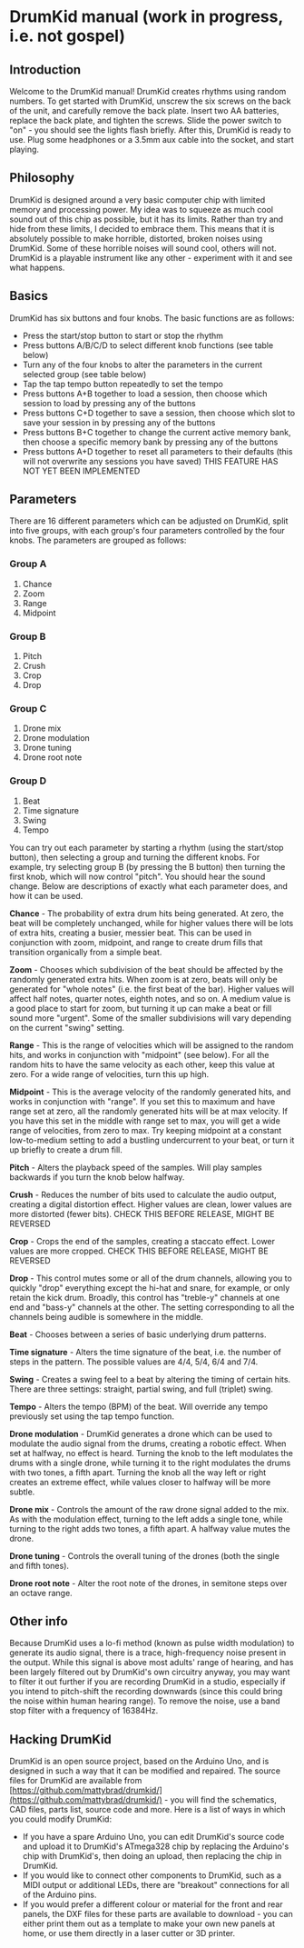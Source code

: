 # DrumKid manual (work in progress, i.e. not gospel)
## Introduction
Welcome to the DrumKid manual! DrumKid creates rhythms using random numbers. To get started with DrumKid, unscrew the six screws on the back of the unit, and carefully remove the back plate. Insert two AA batteries, replace the back plate, and tighten the screws. Slide the power switch to "on" - you should see the lights flash briefly. After this, DrumKid is ready to use. Plug some headphones or a 3.5mm aux cable into the socket, and start playing.
## Philosophy
DrumKid is designed around a very basic computer chip with limited memory and processing power. My idea was to squeeze as much cool sound out of this chip as possible, but it has its limits. Rather than try and hide from these limits, I decided to embrace them. This means that it is absolutely possible to make horrible, distorted, broken noises using DrumKid. Some of these horrible noises will sound cool, others will not. DrumKid is a playable instrument like any other - experiment with it and see what happens.
## Basics
DrumKid has six buttons and four knobs. The basic functions are as follows:
 - Press the start/stop button to start or stop the rhythm
 - Press buttons A/B/C/D to select different knob functions (see table below)
 - Turn any of the four knobs to alter the parameters in the current selected group (see table below)
 - Tap the tap tempo button repeatedly to set the tempo
 - Press buttons A+B together to load a session, then choose which session to load by pressing any of the buttons
 - Press buttons C+D together to save a session, then choose which slot to save your session in by pressing any of the buttons
 - Press buttons B+C together to change the current active memory bank, then choose a specific memory bank by pressing any of the buttons
 - Press buttons A+D together to reset all parameters to their defaults (this will not overwrite any sessions you have saved) THIS FEATURE HAS NOT YET BEEN IMPLEMENTED
## Parameters
There are 16 different parameters which can be adjusted on DrumKid, split into five groups, with each group's four parameters controlled by the four knobs. The parameters are grouped as follows:

### Group A
 1. Chance
 2. Zoom
 3. Range
 4. Midpoint
### Group B
 1. Pitch
 2. Crush
 3. Crop
 4. Drop
### Group C
 1. Drone mix
 2. Drone modulation
 3. Drone tuning
 4. Drone root note
### Group D
 1. Beat
 2. Time signature
 3. Swing
 4. Tempo

You can try out each parameter by starting a rhythm (using the start/stop button), then selecting a group and turning the different knobs. For example, try selecting group B (by pressing the B button) then turning the first knob, which will now control "pitch". You should hear the sound change. Below are descriptions of exactly what each parameter does, and how it can be used.

**Chance** - The probability of extra drum hits being generated. At zero, the beat will be completely unchanged, while for higher values there will be lots of extra hits, creating a busier, messier beat. This can be used in conjunction with zoom, midpoint, and range to create drum fills that transition organically from a simple beat.

**Zoom** - Chooses which subdivision of the beat should be affected by the randomly generated extra hits. When zoom is at zero, beats will only be generated for "whole notes" (i.e. the first beat of the bar). Higher values will affect half notes, quarter notes, eighth notes, and so on. A medium value is a good place to start for zoom, but turning it up can make a beat or fill sound more "urgent". Some of the smaller subdivisions will vary depending on the current "swing" setting.

**Range** - This is the range of velocities which will be assigned to the random hits, and works in conjunction with "midpoint" (see below). For all the random hits to have the same velocity as each other, keep this value at zero. For a wide range of velocities, turn this up high.

**Midpoint** - This is the average velocity of the randomly generated hits, and works in conjunction with "range". If you set this to maximum and have range set at zero, all the randomly generated hits will be at max velocity. If you have this set in the middle with range set to max, you will get a wide range of velocities, from zero to max. Try keeping midpoint at a constant low-to-medium setting to add a bustling undercurrent to your beat, or turn it up briefly to create a drum fill.

**Pitch** - Alters the playback speed of the samples. Will play samples backwards if you turn the knob below halfway.

**Crush** - Reduces the number of bits used to calculate the audio output, creating a digital distortion effect. Higher values are clean, lower values are more distorted (fewer bits). CHECK THIS BEFORE RELEASE, MIGHT BE REVERSED

**Crop** - Crops the end of the samples, creating a staccato effect. Lower values are more cropped. CHECK THIS BEFORE RELEASE, MIGHT BE REVERSED

**Drop** - This control mutes some or all of the drum channels, allowing you to quickly "drop" everything except the hi-hat and snare, for example, or only retain the kick drum. Broadly, this control has "treble-y" channels at one end and "bass-y" channels at the other. The setting corresponding to all the channels being audible is somewhere in the middle.

**Beat** - Chooses between a series of basic underlying drum patterns.

**Time signature** - Alters the time signature of the beat, i.e. the number of steps in the pattern. The possible values are 4/4, 5/4, 6/4 and 7/4.

**Swing** - Creates a swing feel to a beat by altering the timing of certain hits. There are three settings: straight, partial swing, and full (triplet) swing.

**Tempo** - Alters the tempo (BPM) of the beat. Will override any tempo previously set using the tap tempo function.

**Drone modulation** - DrumKid generates a drone which can be used to modulate the audio signal from the drums, creating a robotic effect. When set at halfway, no effect is heard. Turning the knob to the left modulates the drums with a single drone, while turning it to the right modulates the drums with two tones, a fifth apart. Turning the knob all the way left or right creates an extreme effect, while values closer to halfway will be more subtle.

**Drone mix** - Controls the amount of the raw drone signal added to the mix. As with the modulation effect, turning to the left adds a single tone, while turning to the right adds two tones, a fifth apart. A halfway value mutes the drone.

**Drone tuning** - Controls the overall tuning of the drones (both the single and fifth tones).

**Drone root note** - Alter the root note of the drones, in semitone steps over an octave range.

## Other info
Because DrumKid uses a lo-fi method (known as pulse width modulation) to generate its audio signal, there is a trace, high-frequency noise present in the output. While this signal is above most adults' range of hearing, and has been largely filtered out by DrumKid's own circuitry anyway, you may want to filter it out further if you are recording DrumKid in a studio, especially if you intend to pitch-shift the recording downwards (since this could bring the noise within human hearing range). To remove the noise, use a band stop filter with a frequency of 16384Hz.
## Hacking DrumKid
DrumKid is an open source project, based on the Arduino Uno, and is designed in such a way that it can be modified and repaired. The source files for DrumKid are available from [https://github.com/mattybrad/drumkid/](https://github.com/mattybrad/drumkid/) - you will find the schematics, CAD files, parts list, source code and more. Here is a list of ways in which you could modify DrumKid:
 - If you have a spare Arduino Uno, you can edit DrumKid's source code and upload it to DrumKid's ATmega328 chip by replacing the Arduino's chip with DrumKid's, then doing an upload, then replacing the chip in DrumKid.
 - If you would like to connect other components to DrumKid, such as a MIDI output or additional LEDs, there are "breakout" connections for all of the Arduino pins.
 - If you would prefer a different colour or material for the front and rear panels, the DXF files for these parts are available to download - you can either print them out as a template to make your own new panels at home, or use them directly in a laser cutter or 3D printer.

